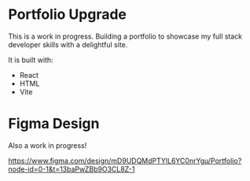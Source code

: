 # Portfolio Upgrade
This is a work in progress. Building a portfolio to showcase my full stack developer skills with a delightful site.

It is built with:
 - React
 - HTML
 - Vite

# Figma Design
Also a work in progress!

https://www.figma.com/design/mD9UDQMdPTYlL6YC0nrYgu/Portfolio?node-id=0-1&t=13baPwZBb9O3CL8Z-1
